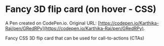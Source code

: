 # Fancy 3D flip card (on hover - CSS)

A Pen created on CodePen.io. Original URL: [https://codepen.io/Karthika-Raj/pen/GRedRPy](https://codepen.io/Karthika-Raj/pen/GRedRPy).

Fancy CSS 3D flip card that can be used for call-to-actions (CTAs)
